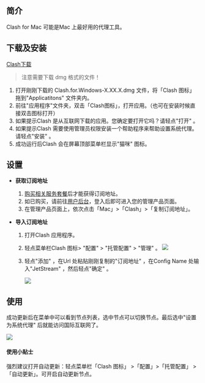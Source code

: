 简介
--

Clash for Mac 可能是Mac 上最好用的代理工具。

下载及安装
-----

[Clash下载](https://github.com/Fndroid/clash_for_windows_pkg/releases)

> 注意需要下载 dmg 格式的文件！

1.  打开刚刚下载的 Clash.for.Windows-X.XX.X.dmg 文件，将「Clash 图标」拖到"Applicatitons" 文件夹内。
2.  前往"应用程序"文件夹，双击「Clash图标」，打开应用。（也可在安装时候直接双击图标打开）
3.  如果提示Clash 是从互联网下载的应用。您确定要打开它吗？请轻点"打开" 。
4.  如果提示Clash 需要使用管理员权限安装一个帮助程序来帮助设置系统代理。请轻点"安装" 。
5.  成功运行后Clash 会在屏幕顶部菜单栏显示"猫咪" 图标。

设置
--

*   **获取订阅地址**  
    1.  [购买相关服务套餐](https://jetstream.xyz/zh-TW/order/place-order)后才能获得订阅地址。
    2.  如已购买，请前往[用户后台](https://jetstream.xyz/zh-TW/my/service)，登入后即可进入您的管理产品页面。
    3.  在管理产品页面上，依次点击「Mac」>「Clash」>「复制订阅地址」。
*   **导入订阅地址**
    
    1.  打开Clash 应用程序。
    2.  轻点菜单栏Clash 图标> "配置" > "托管配置" > "管理" 。 ![](https://jetstream.zendesk.com/hc/article_attachments/360035150812/_____2019-08-07___12.32.11.png)
    3.  轻点"添加" ，在Url 处粘贴刚刚复制的"订阅地址" ，在Config Name 处输入"JetStream" ，然后轻点"确定" 。
        
        ![](https://jetstream.zendesk.com/hc/article_attachments/360046449111/jetstraem___.jpg)
        

使用
--

成功更新后在菜单中可以看到节点列表，选中节点可以切换节点。最后选中"设置为系统代理" 后就能访问国际互联网了。

![](https://jetstream.zendesk.com/hc/article_attachments/360033276211/_____2019-07-15___8.31.14.png)

#### 使用小贴士

强烈建议打开自动更新：轻点菜单栏「Clash 图标」 >「配置」>「托管配置」 > 「自动更新」。可开启自动更新节点。